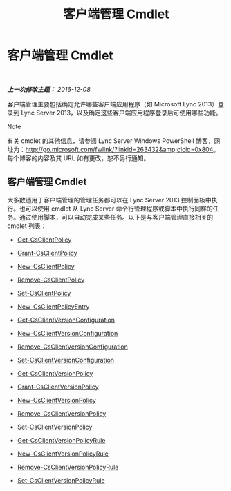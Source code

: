 ﻿---
title: 客户端管理 Cmdlet
TOCTitle: 客户端管理 Cmdlet
ms:assetid: 0384f8ab-453d-49d6-aaa7-52439e27b7e9
ms:mtpsurl: https://technet.microsoft.com/zh-cn/library/Gg398087(v=OCS.15)
ms:contentKeyID: 49311842
ms.date: 12/10/2016
mtps_version: v=OCS.15
ms.translationtype: HT
---

# 客户端管理 Cmdlet

 

_**上一次修改主题：** 2016-12-08_

客户端管理主要包括确定允许哪些客户端应用程序（如 Microsoft Lync 2013）登录到 Lync Server 2013，以及确定这些客户端应用程序登录后可使用哪些功能。

> [!NOTE]  
> 有关 cmdlet 的其他信息，请参阅 Lync Server Windows PowerShell 博客，网址为：<a href="http://go.microsoft.com/fwlink/?linkid=263432%26clcid=0x804" class="uri">http://go.microsoft.com/fwlink/?linkid=263432&amp;clcid=0x804</a>。每个博客的内容及其 URL 如有更改，恕不另行通知。



## 客户端管理 Cmdlet

大多数适用于客户端管理的管理任务都可以在 Lync Server 2013 控制面板中执行。也可以使用 cmdlet 从 Lync Server 命令行管理程序或脚本中执行同样的任务。通过使用脚本，可以自动完成某些任务。以下是与客户端管理直接相关的 cmdlet 列表：

  -   
    [Get-CsClientPolicy](get-csclientpolicy.md)

  -   
    [Grant-CsClientPolicy](grant-csclientpolicy.md)

  -   
    [New-CsClientPolicy](new-csclientpolicy.md)

  -   
    [Remove-CsClientPolicy](remove-csclientpolicy.md)

  -   
    [Set-CsClientPolicy](set-csclientpolicy.md)

  -   
    [New-CsClientPolicyEntry](new-csclientpolicyentry.md)

  -   
    [Get-CsClientVersionConfiguration](get-csclientversionconfiguration.md)

  -   
    [New-CsClientVersionConfiguration](new-csclientversionconfiguration.md)

  -   
    [Remove-CsClientVersionConfiguration](remove-csclientversionconfiguration.md)

  -   
    [Set-CsClientVersionConfiguration](set-csclientversionconfiguration.md)

  -   
    [Get-CsClientVersionPolicy](get-csclientversionpolicy.md)

  -   
    [Grant-CsClientVersionPolicy](grant-csclientversionpolicy.md)

  -   
    [New-CsClientVersionPolicy](new-csclientversionpolicy.md)

  -   
    [Remove-CsClientVersionPolicy](remove-csclientversionpolicy.md)

  -   
    [Set-CsClientVersionPolicy](set-csclientversionpolicy.md)

  -   
    [Get-CsClientVersionPolicyRule](get-csclientversionpolicyrule.md)

  -   
    [New-CsClientVersionPolicyRule](new-csclientversionpolicyrule.md)

  -   
    [Remove-CsClientVersionPolicyRule](remove-csclientversionpolicyrule.md)

  -   
    [Set-CsClientVersionPolicyRule](set-csclientversionpolicyrule.md)

